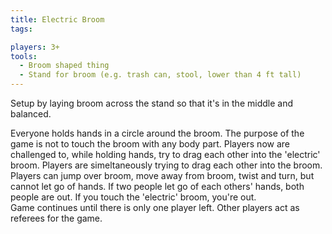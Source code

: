 ```yaml
---
title: Electric Broom
tags:

players: 3+
tools:
  - Broom shaped thing
  - Stand for broom (e.g. trash can, stool, lower than 4 ft tall)
---
```

Setup by laying broom across the stand so that it's in the middle and balanced.

Everyone holds hands in a circle around the broom. The purpose of the game is not to touch the broom with any body part. Players now are challenged to, while holding hands, try to drag each other into the 'electric' broom.  Players are simeltaneously trying to drag each other into the broom.  Players can jump over broom, move away from broom, twist and turn, but cannot let go of hands.  If two people let go of each others' hands, both people are out.  If you touch the 'electric' broom, you're out.  
Game continues until there is only one player left.  Other players act as referees for the game.
